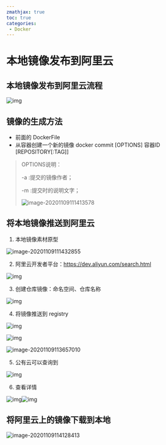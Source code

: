 ```yaml
---
zmathjax: true
toc: true
categories:
 - Docker
---
```


# 本地镜像发布到阿里云

## 本地镜像发布到阿里云流程

![img](https://gitee.com/xlshi/blog_img/raw/master/img/20201107180239.png)

## 镜像的生成方法

- 前面的 DockerFile
- 从容器创建一个新的镜像 docker commit [OPTIONS] 容器ID [REPOSITORY[:TAG]]

> OPTIONS说明：
>
> -a :提交的镜像作者；
>
> -m :提交时的说明文字；
>
> ![image-20201109111413578](https://gitee.com/xlshi/blog_img/raw/master/img/20201109111413.png)

## 将本地镜像推送到阿里云

1. 本地镜像素材原型

![image-20201109111432855](https://gitee.com/xlshi/blog_img/raw/master/img/20201109111432.png)

2. 阿里云开发者平台：https://dev.aliyun.com/search.html

![img](https://gitee.com/xlshi/blog_img/raw/master/img/20201107180355.png)

3. 创建仓库镜像：命名空间、仓库名称

![img](https://gitee.com/xlshi/blog_img/raw/master/img/20201107180428.png)

4. 将镜像推送到 registry

![img](https://gitee.com/xlshi/blog_img/raw/master/img/20201107180444.png)

![img](https://gitee.com/xlshi/blog_img/raw/master/img/20201107180444.png)

![image-20201109113657010](https://gitee.com/xlshi/blog_img/raw/master/img/20201109113657.png)

5. 公有云可以查询到

![img](https://gitee.com/xlshi/blog_img/raw/master/img/20201107180503.png)

6. 查看详情

![img](https://gitee.com/xlshi/blog_img/raw/master/img/20201107180527.png)![img](https://gitee.com/xlshi/blog_img/raw/master/img/20201107180527.png)

## 将阿里云上的镜像下载到本地

![image-20201109114128413](https://gitee.com/xlshi/blog_img/raw/master/img/20201109114128.png)